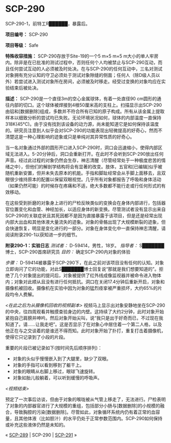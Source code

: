 # SCP-290
                        




SCP-290-1，前特工R██████，暴露后。



**项目编号：** SCP-290

**项目等级：** Safe

**特殊收容措施：** SCP-290存放于Site-19的一个5 m×5 m×5 m大小的单人牢房内。除非是在已批准的测试过程中，否则任何个人均被禁止与SCP-290互动，而且任何尝试互动的人必须被及时处决。在与SCP-290的任何互动中，三名对测试对象拥有充分认知的守卫必须处于测试对象隙缝的侧面；任何人（除D级人员以外）若尝试进入测试对象所在房间，必须被及时移走。经受过变换的对象均应在实验结束后被处决。

**描述：** SCP-290是一个直径3m的空心金属球体，有着一处直径90 cm圆形的通往内部的切口。这个球体被焊接到4根50厘米高的支柱上。扫描显示出SCP-290由铝和[数据删除]组成，多数并不符合所有已知的原子构成。所有从该金属上提取样本以细致分析的尝试均已失败。无论环境状况如何，球体的内部温度一直保持318K(45℃)。由于没有找到该设备的动力源，尚未能知道它是如何保持该温度的。研究员注意到人似乎会对SCP-290的功能表现出轻微提高的好奇心，然而不清楚这是一种心理影响的迹象或只是单纯对其异常性质的好奇心。

当一名对象通过外部的圆形开口进入SCP-290时，洞口会迅速缩小，使得内部区域无法进入。5-20分钟后，洞口会重新打开。在此时不会听到SCP-290放出任何声音。经过此过程的对象仍然会生存，神志清醒（尽管经常处于一种极度悲苦的情绪之中），但他们的解剖学结构将会有显著的改变。肢体，五官和[已编辑]似乎被随机重新安置，但并未失去原本的机能。手指和脚趾经常会从手脚上面移去，且双眼很少维持原本的配置以保留双眼视觉。几乎所有对象都报告了呼吸和身体活动（如果仍然可能）的时候存在疼痛和不适，绝大多数都不能行走或行任何形式的有效移动。

在这些受到折磨的对象身上进行的尸检反映类似的变换会在身体内部进行，包括器官位置变化和血管、神经加长，以适应身体的新变换。尽管测试者没有显示出来自SCP-290的关联症状且其死因都不是因为直接暴露于该项目，但是还是经常出现内部大出血和其他体液大量流失的迹象。对象的骨骼出现了大规模断裂的迹象，但会快速恢复，明显是变化进行的一部分。对象在身体变化中一直保持神志清醒，请阅读附录290-1以获知进一步的细节。

**附录290-1：实验日志** 
*测试者：* D-59414，男性，18岁。
*指导者：* S███████博士，SCP-290首席研究员
*目的：* 确定SCP-290内对象的体验

*步骤：* D-59414被暴露于SCP-290下，在此之前对该项目没有任何的认知。对象立即询问了它的功能，对此S███████博士回复说“那就是我们想要知道的”。拒绝了几个对象提出的提问后，对象被提供了红外线成像监视器并被命令进入物体内；对象对此顺从且没有进行任何抵抗。洞口在关闭17.4分钟后重新开启，对象和摄像机被回收。摄像机在实验中因为对象的猛烈痉挛被严重损坏，大约65%的片段均令人费解。

*<在此之后为从摄像机回收的视频副本>* 
视频马上显示出对象安静地坐在SCP-290的中央，往四周观看并触摸查验身边的内壁。这持续了大约2分钟，此时对象开始紧抱自己肩膀并呻吟。然后对象开始尖叫，说“我只是出于好奇而已，不过现在我知道了。请……让我走吧”。这是否显示了在对象心中居住着一个第二人格，以及他正在与之交谈着的是谁还不得而知。此时对象开始了扑打，重复打击着摄像机，使得它只记录到了小段的片段。

重要的片段已被记录如下(按时间先后顺序排列)：

- 对象的头似乎慢慢嵌入到了大腿里，缺少了双眼。
- 对象的手指可以看到移到了躯干上。
- 对象的眼睛从右脚上移过，眼球飞速旋转。
- 对象如胎儿般躺着，可以听到缓慢的呼吸声。

*<视频结束>* 

预定了一次事后访谈，但由于对象的喉咙被从气管上移走了，无法进行。尸检表明了对象的内部器官进行了大规模的重组，包括部分小肠与[数据删除]的小规模的融合，导致胸腔的污染[数据删除]。尽管如此，对象循环系统内仍有着正常的血容量，且其他体液（比如胆汁）的水平仍处于正常参数范围内。SCP-290如何保持或补充这些液体仍然是未知的。



« [SCP-289](/scp-289) | SCP-290 | [SCP-291](/scp-291) »





                    